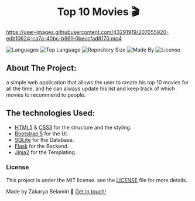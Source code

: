 <h1 align="center"> Top 10 Movies 🎬 </h1>

https://user-images.githubusercontent.com/43291919/207055920-edb10624-ca7a-40bc-b961-0beccfad8170.mp4


![Languages](https://img.shields.io/github/languages/count/kakaa2993/Top-10-Movies?color=%234d41c0)
![Top Language](https://img.shields.io/github/languages/top/kakaa2993/Top-10-Movies?color=%234d41c0)
![Repository Size](https://img.shields.io/github/repo-size/kakaa2993/Top-10-Movies?color=%234d41c0)
![Made By](https://img.shields.io/badge/made%20by-kakaa-%234d41c0)
![License](https://img.shields.io/badge/license-MIT-%234d41c0)



## About The Project:
a simple web application that allows the user to create his top 10 movies for all the time, and he can always update his list and keep track of which movies to recommend to people.

## The technologies Used:
- <a href="https://developer.mozilla.org/en-US/docs/Web/HTML">HTML5</a> & <a href="https://developer.mozilla.org/en-US/docs/Web/CSS">CSS3</a> for the structure and the styling.  
- <a href="https://getbootstrap.com/">Bootstrap 5</a> for the UI.  
- <a href="https://www.sqlite.org/index.html">SQLite</a> for the Database.  
- <a href="https://flask.palletsprojects.com/">Flask</a> for the Backend.  
- <a href="https://palletsprojects.com/p/jinja/">Jinja2</a> for the Templating.

### License 
This project is under the MIT license. see the [LICENSE](https://github.com/kakaa2993/Top-10-Movies/blob/main/LICENCE) file for more details.

Made by Zakarya Belamiri :wave: [Get in touch!](https://github.com/kakaa2993)
